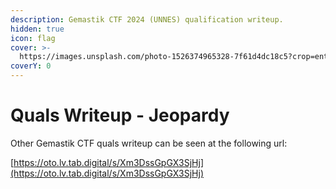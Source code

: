```yaml
---
description: Gemastik CTF 2024 (UNNES) qualification writeup.
hidden: true
icon: flag
cover: >-
  https://images.unsplash.com/photo-1526374965328-7f61d4dc18c5?crop=entropy&cs=srgb&fm=jpg&ixid=M3wxOTcwMjR8MHwxfHNlYXJjaHw2fHxjeWJlcnxlbnwwfHx8fDE3NDA3ODU3NDB8MA&ixlib=rb-4.0.3&q=85
coverY: 0
---
```


# Quals Writeup - Jeopardy





Other Gemastik CTF quals writeup can be seen at the following url:

[https://oto.lv.tab.digital/s/Xm3DssGpGX3SjHj](https://oto.lv.tab.digital/s/Xm3DssGpGX3SjHj)



